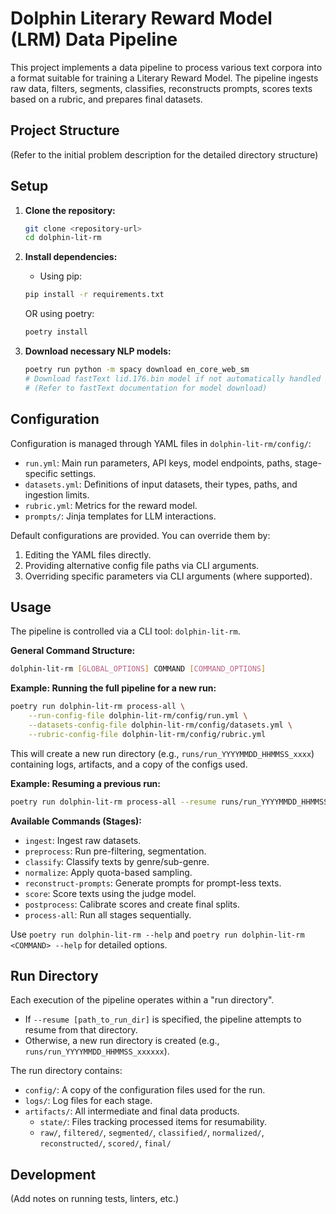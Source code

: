 # Dolphin Literary Reward Model (LRM) Data Pipeline

This project implements a data pipeline to process various text corpora into a format suitable for training a Literary Reward Model. The pipeline ingests raw data, filters, segments, classifies, reconstructs prompts, scores texts based on a rubric, and prepares final datasets.

## Project Structure

(Refer to the initial problem description for the detailed directory structure)

## Setup

1.  **Clone the repository:**
    ```bash
    git clone <repository-url>
    cd dolphin-lit-rm
    ```

2.  **Install dependencies:**
    - Using pip:
    ```bash
    pip install -r requirements.txt
    ```
    OR using poetry:
    ```bash
    poetry install
    ```

3.  **Download necessary NLP models:**
    ```bash
    poetry run python -m spacy download en_core_web_sm
    # Download fastText lid.176.bin model if not automatically handled by the library
    # (Refer to fastText documentation for model download)
    ```

## Configuration

Configuration is managed through YAML files in `dolphin-lit-rm/config/`:

*   `run.yml`: Main run parameters, API keys, model endpoints, paths, stage-specific settings.
*   `datasets.yml`: Definitions of input datasets, their types, paths, and ingestion limits.
*   `rubric.yml`: Metrics for the reward model.
*   `prompts/`: Jinja templates for LLM interactions.

Default configurations are provided. You can override them by:
1.  Editing the YAML files directly.
2.  Providing alternative config file paths via CLI arguments.
3.  Overriding specific parameters via CLI arguments (where supported).

## Usage

The pipeline is controlled via a CLI tool: `dolphin-lit-rm`.

**General Command Structure:**

```bash
dolphin-lit-rm [GLOBAL_OPTIONS] COMMAND [COMMAND_OPTIONS]
```

**Example: Running the full pipeline for a new run:**

```bash
poetry run dolphin-lit-rm process-all \
    --run-config-file dolphin-lit-rm/config/run.yml \
    --datasets-config-file dolphin-lit-rm/config/datasets.yml \
    --rubric-config-file dolphin-lit-rm/config/rubric.yml
```

This will create a new run directory (e.g., `runs/run_YYYYMMDD_HHMMSS_xxxx`) containing logs, artifacts, and a copy of the configs used.

**Example: Resuming a previous run:**

```bash
poetry run dolphin-lit-rm process-all --resume runs/run_YYYYMMDD_HHMMSS_xxxx
```

**Available Commands (Stages):**

*   `ingest`: Ingest raw datasets.
*   `preprocess`: Run pre-filtering, segmentation.
*   `classify`: Classify texts by genre/sub-genre.
*   `normalize`: Apply quota-based sampling.
*   `reconstruct-prompts`: Generate prompts for prompt-less texts.
*   `score`: Score texts using the judge model.
*   `postprocess`: Calibrate scores and create final splits.
*   `process-all`: Run all stages sequentially.

Use `poetry run dolphin-lit-rm --help` and `poetry run dolphin-lit-rm <COMMAND> --help` for detailed options.

## Run Directory

Each execution of the pipeline operates within a "run directory".
*   If `--resume [path_to_run_dir]` is specified, the pipeline attempts to resume from that directory.
*   Otherwise, a new run directory is created (e.g., `runs/run_YYYYMMDD_HHMMSS_xxxxxx`).

The run directory contains:
*   `config/`: A copy of the configuration files used for the run.
*   `logs/`: Log files for each stage.
*   `artifacts/`: All intermediate and final data products.
    *   `state/`: Files tracking processed items for resumability.
    *   `raw/`, `filtered/`, `segmented/`, `classified/`, `normalized/`, `reconstructed/`, `scored/`, `final/`

## Development

(Add notes on running tests, linters, etc.)